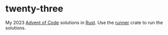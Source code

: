 # twenty-three

My 2023 [Advent of Code](https://adventofcode.com/) solutions in [Rust](https://www.rust-lang.org/). Use the [runner](../runner/README.md) crate to run the solutions.
